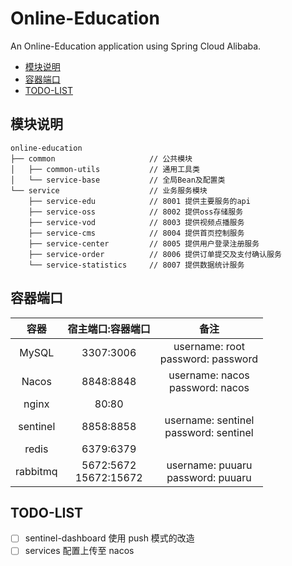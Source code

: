 # Online-Education

An Online-Education application using Spring Cloud Alibaba.

<!-- markdown-toc GFM -->

* [模块说明](#模块说明)
* [容器端口](#容器端口)
* [TODO-LIST](#todo-list)

<!-- markdown-toc -->

## 模块说明

```
online-education
├── common                     // 公共模块
│   ├── common-utils           // 通用工具类
│   └── service-base           // 全局Bean及配置类
└── service                    // 业务服务模块
    ├── service-edu            // 8001 提供主要服务的api
    ├── service-oss            // 8002 提供oss存储服务
    ├── service-vod            // 8003 提供视频点播服务
    ├── service-cms            // 8004 提供首页控制服务
    ├── service-center         // 8005 提供用户登录注册服务
    ├── service-order          // 8006 提供订单提交及支付确认服务
    └── service-statistics     // 8007 提供数据统计服务
```

## 容器端口

|   容器   |     宿主端口:容器端口     |                   备注                    |
| :------: | :-----------------------: | :---------------------------------------: |
|  MySQL   |         3307:3006         |   username: root<br/>password: password   |
|  Nacos   |         8848:8848         |    username: nacos<br/>password: nacos    |
|  nginx   |           80:80           |                                           |
| sentinel |         8858:8858         | username: sentinel<br/>password: sentinel |
|  redis   |         6379:6379         |                                           |
| rabbitmq | 5672:5672<br/>15672:15672 |   username: puuaru<br/>password: puuaru   |

## TODO-LIST

- [ ] sentinel-dashboard 使用 push 模式的改造
- [ ] services 配置上传至 nacos
